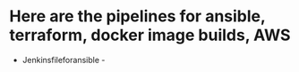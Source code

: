 # Here are the pipelines for ansible, terraform, docker image builds, AWS
- Jenkinsfileforansible - 
